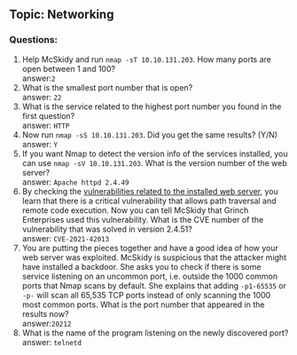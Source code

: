 ## Topic: Networking

### Questions:
1. Help McSkidy and run `nmap -sT 10.10.131.203`. How many ports are open between 1 and 100?  
answer:`2`  
2. What is the smallest port number that is open?  
answer: `22`  
3. What is the service related to the highest port number you found in the first question?    
answer: `HTTP`  
4. Now run `nmap -sS 10.10.131.203`. Did you get the same results? (Y/N)  
answer: `Y`  
5. If you want Nmap to detect the version info of the services installed, you can use `nmap -sV 10.10.131.203`. What is the version number of the web server?  
answer: `Apache httpd 2.4.49`  
6.  By checking the [vulnerabilities related to the installed web server](https://httpd.apache.org/security/vulnerabilities_24.html), you learn that there is a critical vulnerability that allows path traversal and remote code execution. Now you can tell McSkidy that Grinch Enterprises used this vulnerability. What is the CVE number of the vulnerability that was solved in version 2.4.51?  
answer: `CVE-2021-42013`  
7. You are putting the pieces together and have a good idea of how your web server was exploited. McSkidy is suspicious that the attacker might have installed a backdoor. She asks you to check if there is some service listening on an uncommon port, i.e. outside the 1000 common ports that Nmap scans by default. She explains that adding `-p1-65535` or `-p-` will scan all 65,535 TCP ports instead of only scanning the 1000 most common ports. What is the port number that appeared in the results now?  
answer:`20212`  
8. What is the name of the program listening on the newly discovered port?  
answer: `telnetd`  